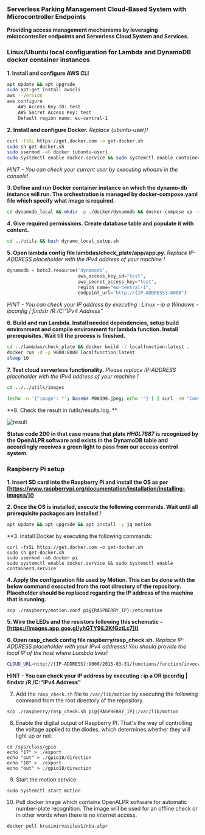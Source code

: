 ### Serverless Parking Management Cloud-Based System with Microcontroller Endpoints

**Providing access management mechanisms by leveraging microcontroller endpoints and Serverless Cloud System and Services.**

### Linux/Ubuntu local configuration for Lambda and DynamoDB docker container instances

**1. Install and configure AWS CLI**

```bash
apt update && apt upgrade
sudo apt-get install awscli
aws --version
aws configure
	AWS Access Key ID: test
	AWS Secret Access Key: test
	Default region name: eu-central-1
```

**2. Install and configure Docker.** *Replace {ubuntu-user}!*

```bash
curl -fsSL https://get.docker.com -o get-docker.sh
sudo sh get-docker.sh
sudo usermod -aG docker {ubuntu-user}
sudo systemctl enable docker.service && sudo systemctl enable containerd.service
```

*HINT - You can check your current user by executing whoami in the console!*

**3. Define and run Docker container instance on which the dynamo-db instance will run. The orchestration is managed by docker-compose.yaml file which specify what image is required.**

```bash
cd dynamodb_local && mkdir -p ./docker/dynamodb && docker-compose up -d
```

**4. Give required permissions. Create database table and populate it with content.** 

```bash
cd ../utils && bash dynamo_local_setup.sh
```

**5. Open lambda config file lambdas/check_plate/app/app.py.** *Replace IP-ADDRESS placeholder with the IPv4 address of your machine !*


```python
dynamodb = boto3.resource('dynamodb',
                          aws_access_key_id="test",
                          aws_secret_access_key="test",
                          region_name="eu-central-1",
                          endpoint_url="http://{IP-ADDRESS}:8000")
```

*HINT - You can check your IP address by executing :
Linux - ip a
Windows - ipconfig | findstr /R /C:"IPv4 Address"*

**6. Build and run Lambda. Install needed dependencies, setup build environment and compile environment for lambda function. Install prerequisites. Wait till the process is finished.**

```bash
cd ../lambdas/check_plate && docker build -t localfunction:latest . 
docker run -d -p 9000:8080 localfunction:latest
sleep 10
```

**7. Test cloud serverless functionality.** *Please replace IP-ADDRESS placeholder with the IPv4 address of your machine !*

```bash
cd ../../utils/images

(echo -n '{"image": "'; base64 P00399.jpeg; echo '"}') | curl -sH "Content-Type: application/json" -d @- "http://{IP-ADDRESS}:9000/2015-03-31/functions/function/invocations" >> ../results.log
```

**8. Check the result in /utils/results.log. ** 

![result](https://user-images.githubusercontent.com/28921188/122923807-bcf4fc00-d36d-11eb-99cb-6ad380e6b505.png)

**Status code 200 in that case means that plate *HH0L7687* is recognized by the OpenALPR software and exists in the DynamoDB table and accordingly receives a green light to pass from our access control system.**

### Raspberry Pi setup

**1. Insert SD card into the Raspberry Pi and install the OS as per [https://www.raspberrypi.org/documentation/installation/installing-images/]()**

**2. Once the OS is installed, execute the following commands. Wait until all prerequisite packages are installed !**

```bash
apt update && apt upgrade && apt install -y jq motion
```

**3. Install Docker by executing the following commands:

```
curl -fsSL https://get.docker.com -o get-docker.sh
sudo sh get-docker.sh
sudo usermod -aG docker pi
sudo systemctl enable docker.service && sudo systemctl enable containerd.service
```

**4. Apply the configuration file used by Motion. This can be done with the below command executed from the root directory of the repository. Placeholder should be replaced regarding the IP address of the machine that is running.**

```
scp ./raspberry/motion.conf pi@{RASPBERRY_IP}:/etc/motion
```
**5. Wire the LEDs and the resistors following this schematic - [https://images.app.goo.gl/yhGTY9iL2KfGztLc7]()**

**6. Open rasp_check config file raspberry/rasp_check.sh.** *Replace IP-ADDRESS placeholder with your IPv4 addresss! You should provide the local IP of the host where Lambda lives!*

```bash
CLOUD_URL=http://{IP-ADDRESS}:9000/2015-03-31/functions/function/invocations
```

**HINT - You can check your IP address by executing : ip a OR ipconfig | findstr /R /C:"IPv4 Address"**

7. Add the `rasp_check.sh` file to `/var/lib/motion` by executing the following command from the root directory of the repository.

```
scp ./raspberry/rasp_check.sh pi@{RASPBERRY_IP}:/var/lib/motion
```

8. Еnable the digital output of Raspberry PI. That's the way of controlling the voltage applied to the diodes, which determines whether they will light up or not.

```
cd /sys/class/gpio
echo "17" > ./export
echo "out" > ./gpio18/direction
echo "18" > ./export
echo "out" > ./gpio18/direction
```

9. Start the motion service

```
sudo systemctl start motion
```

10. Pull docker image which contains OpenALPR software for automatic number-plate recognition. The image will be used for an offline check or in other words when there is no internet access.

```
docker pull krasimirvasilev1/nbu-alpr
```
